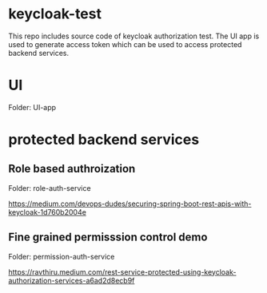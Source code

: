 # keycloak-test
This repo includes source code of keycloak authorization test. The UI app is used to generate access token which can be used to access protected backend services.

# UI
Folder: UI-app

# protected backend services
## Role based authroization
Folder: role-auth-service

https://medium.com/devops-dudes/securing-spring-boot-rest-apis-with-keycloak-1d760b2004e

## Fine grained permisssion control demo
Folder: permission-auth-service

https://ravthiru.medium.com/rest-service-protected-using-keycloak-authorization-services-a6ad2d8ecb9f

